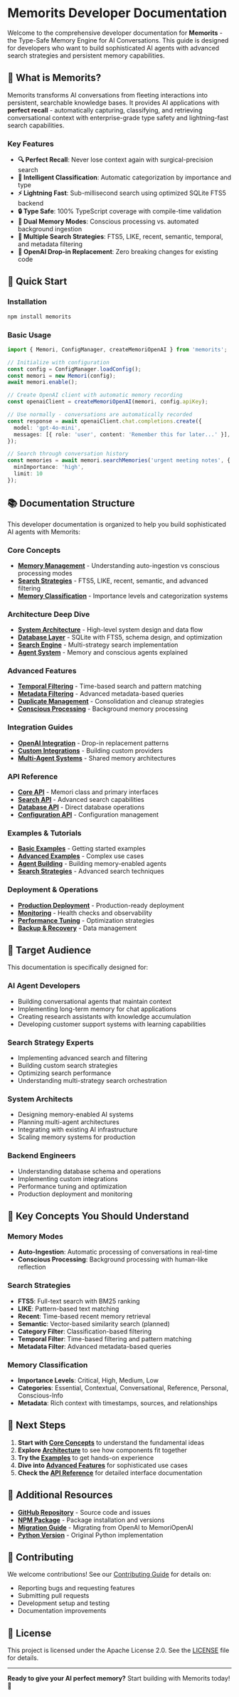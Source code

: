 # Memorits Developer Documentation

Welcome to the comprehensive developer documentation for **Memorits** - the Type-Safe Memory Engine for AI Conversations. This guide is designed for developers who want to build sophisticated AI agents with advanced search strategies and persistent memory capabilities.

## 🎯 What is Memorits?

Memorits transforms AI conversations from fleeting interactions into persistent, searchable knowledge bases. It provides AI applications with **perfect recall** - automatically capturing, classifying, and retrieving conversational context with enterprise-grade type safety and lightning-fast search capabilities.

### Key Features

- **🔍 Perfect Recall**: Never lose context again with surgical-precision search
- **🎯 Intelligent Classification**: Automatic categorization by importance and type
- **⚡ Lightning Fast**: Sub-millisecond search using optimized SQLite FTS5 backend
- **🔒 Type Safe**: 100% TypeScript coverage with compile-time validation
- **🧠 Dual Memory Modes**: Conscious processing vs. automated background ingestion
- **🎨 Multiple Search Strategies**: FTS5, LIKE, recent, semantic, temporal, and metadata filtering
- **🤖 OpenAI Drop-in Replacement**: Zero breaking changes for existing code

## 🚀 Quick Start

### Installation

```bash
npm install memorits
```

### Basic Usage

```typescript
import { Memori, ConfigManager, createMemoriOpenAI } from 'memorits';

// Initialize with configuration
const config = ConfigManager.loadConfig();
const memori = new Memori(config);
await memori.enable();

// Create OpenAI client with automatic memory recording
const openaiClient = createMemoriOpenAI(memori, config.apiKey);

// Use normally - conversations are automatically recorded
const response = await openaiClient.chat.completions.create({
  model: 'gpt-4o-mini',
  messages: [{ role: 'user', content: 'Remember this for later...' }],
});

// Search through conversation history
const memories = await memori.searchMemories('urgent meeting notes', {
  minImportance: 'high',
  limit: 10
});
```

## 📚 Documentation Structure

This developer documentation is organized to help you build sophisticated AI agents with Memorits:

### Core Concepts
- **[Memory Management](core-concepts/memory-management.md)** - Understanding auto-ingestion vs conscious processing modes
- **[Search Strategies](core-concepts/search-strategies.md)** - FTS5, LIKE, recent, semantic, and advanced filtering
- **[Memory Classification](core-concepts/classification.md)** - Importance levels and categorization systems

### Architecture Deep Dive
- **[System Architecture](architecture/system-overview.md)** - High-level system design and data flow
- **[Database Layer](architecture/database-layer.md)** - SQLite with FTS5, schema design, and optimization
- **[Search Engine](architecture/search-engine.md)** - Multi-strategy search implementation
- **[Agent System](architecture/agent-system.md)** - Memory and conscious agents explained

### Advanced Features
- **[Temporal Filtering](advanced-features/temporal-filtering.md)** - Time-based search and pattern matching
- **[Metadata Filtering](advanced-features/metadata-filtering.md)** - Advanced metadata-based queries
- **[Duplicate Management](advanced-features/duplicate-management.md)** - Consolidation and cleanup strategies
- **[Conscious Processing](advanced-features/conscious-processing.md)** - Background memory processing

### Integration Guides
- **[OpenAI Integration](integrations/openai-integration.md)** - Drop-in replacement patterns
- **[Custom Integrations](integrations/custom-integrations.md)** - Building custom providers
- **[Multi-Agent Systems](integrations/multi-agent-systems.md)** - Shared memory architectures

### API Reference
- **[Core API](api-reference/core-api.md)** - Memori class and primary interfaces
- **[Search API](api-reference/search-api.md)** - Advanced search capabilities
- **[Database API](api-reference/database-api.md)** - Direct database operations
- **[Configuration API](api-reference/configuration-api.md)** - Configuration management

### Examples & Tutorials
- **[Basic Examples](examples/basic-usage.md)** - Getting started examples
- **[Advanced Examples](examples/advanced-usage.md)** - Complex use cases
- **[Agent Building](examples/agent-building.md)** - Building memory-enabled agents
- **[Search Strategies](examples/search-strategies.md)** - Advanced search techniques

### Deployment & Operations
- **[Production Deployment](deployment/production.md)** - Production-ready deployment
- **[Monitoring](deployment/monitoring.md)** - Health checks and observability
- **[Performance Tuning](deployment/performance.md)** - Optimization strategies
- **[Backup & Recovery](deployment/backup-recovery.md)** - Data management

## 🎯 Target Audience

This documentation is specifically designed for:

### AI Agent Developers
- Building conversational agents that maintain context
- Implementing long-term memory for chat applications
- Creating research assistants with knowledge accumulation
- Developing customer support systems with learning capabilities

### Search Strategy Experts
- Implementing advanced search and filtering
- Building custom search strategies
- Optimizing search performance
- Understanding multi-strategy search orchestration

### System Architects
- Designing memory-enabled AI systems
- Planning multi-agent architectures
- Integrating with existing AI infrastructure
- Scaling memory systems for production

### Backend Engineers
- Understanding database schema and operations
- Implementing custom integrations
- Performance tuning and optimization
- Production deployment and monitoring

## 🔧 Key Concepts You Should Understand

### Memory Modes
- **Auto-Ingestion**: Automatic processing of conversations in real-time
- **Conscious Processing**: Background processing with human-like reflection

### Search Strategies
- **FTS5**: Full-text search with BM25 ranking
- **LIKE**: Pattern-based text matching
- **Recent**: Time-based recent memory retrieval
- **Semantic**: Vector-based similarity search (planned)
- **Category Filter**: Classification-based filtering
- **Temporal Filter**: Time-based filtering and pattern matching
- **Metadata Filter**: Advanced metadata-based queries

### Memory Classification
- **Importance Levels**: Critical, High, Medium, Low
- **Categories**: Essential, Contextual, Conversational, Reference, Personal, Conscious-Info
- **Metadata**: Rich context with timestamps, sources, and relationships

## 🚀 Next Steps

1. **Start with [Core Concepts](core-concepts/memory-management.md)** to understand the fundamental ideas
2. **Explore [Architecture](architecture/system-overview.md)** to see how components fit together
3. **Try the [Examples](examples/basic-usage.md)** to get hands-on experience
4. **Dive into [Advanced Features](advanced-features/temporal-filtering.md)** for sophisticated use cases
5. **Check the [API Reference](api-reference/core-api.md)** for detailed interface documentation

## 📖 Additional Resources

- **[GitHub Repository](https://github.com/mrorigo/memorits)** - Source code and issues
- **[NPM Package](https://npmjs.com/package/memorits)** - Package installation and versions
- **[Migration Guide](../MIGRATION.md)** - Migrating from OpenAI to MemoriOpenAI
- **[Python Version](../../../memori/)** - Original Python implementation

## 🤝 Contributing

We welcome contributions! See our [Contributing Guide](../../../memori/CONTRIBUTING.md) for details on:
- Reporting bugs and requesting features
- Submitting pull requests
- Development setup and testing
- Documentation improvements

## 📄 License

This project is licensed under the Apache License 2.0. See the [LICENSE](../../../memori/LICENSE) file for details.

---

**Ready to give your AI perfect memory?** Start building with Memorits today! 🎯